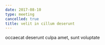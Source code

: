 ```yaml
---
date: 2017-08-10
type: meeting
cancelled: true
title: velit in cillum deserunt
---
```

occaecat deserunt culpa amet, sunt voluptate